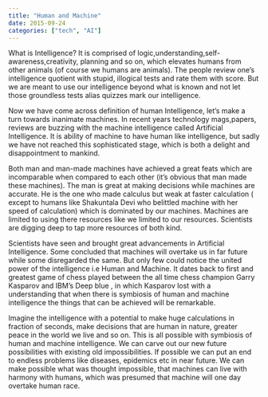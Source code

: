 ```yaml
---
title: "Human and Machine"
date: 2015-09-24
categories: ["tech", "AI"]
---
```

What is Intelligence? It is comprised of logic,understanding,self-awareness,creativity, planning and so on, which elevates humans from other animals (of course we humans are animals). The people review one’s intelligence quotient with stupid, illogical tests and rate them with score. But we are meant to use our intelligence beyond what is known and not let those groundless tests alias quizzes mark our intelligence.

Now we have come across definition of human Intelligence, let’s make a turn towards inanimate machines. In recent years technology mags,papers, reviews are buzzing with the machine intelligence called Artificial Intelligence. It is ability of machine to have human like intelligence, but sadly we have not reached this sophisticated stage, which is both a delight and disappointment to mankind.

Both man and man-made machines have achieved a great feats which are incomparable when compared to each other (it’s obvious that man made these machines). The man is great at making decisions while machines are accurate. He is the one who made calculus but weak at faster calculation ( except to humans like Shakuntala Devi who belittled machine with her speed of calculation) which is dominated by our machines. Machines are limited to using there resources like we limited to our resources. Scientists  are digging deep to tap more resources of both kind.

Scientists have seen and brought great advancements in Artificial Intelligence. Some concluded that machines will overtake us in far future while some disregarded the same. But only few could notice the united power of the intelligence i.e Human and Machine. It dates back to first and greatest game of chess played between the all time chess champion Garry Kasparov and IBM’s Deep blue , in which Kasparov lost with a understanding that when there is symbiosis of human and machine intelligence the things that can be achieved will be remarkable.

Imagine the intelligence with a potential to make huge calculations in fraction of seconds, make decisions that are human in nature, greater peace in the world we live and so on. This is all possible with symbiosis of human and machine intelligence. We can carve out our new future possibilities with existing old impossibilities. If possible we can put an end to endless problems like diseases, epidemics etc in near future. We can make possible what was thought impossible, that machines can live with harmony with humans, which was presumed that machine will one day overtake human race.

